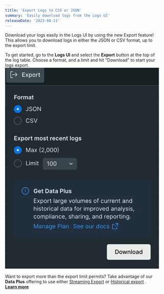 ```yaml
---
title: 'Export Logs to CSV or JSON'
summary: 'Easily download logs from the Logs UI'
releaseDate: '2023-08-11'
---
```


Download your logs easily in the Logs UI by using the new Export feature! This allows you to download logs in either the JSON or CSV format, up to the export limit. 

To get started, go to the **Logs UI** and select the **Export** button at the top of the log table. Choose a format, and a limit and hit "Download" to start your logs export.
![Export Logs](./images/whats-new-export-logs.webp)

Want to export more than the export limit permits? Take advantage of our **Data Plus** offering to use either [Streaming Export](https://docs.newrelic.com/docs/apis/nerdgraph/examples/nerdgraph-streaming-export/) or [Historical export](https://docs.newrelic.com/docs/apis/nerdgraph/examples/nerdgraph-historical-data-export/) . [**Learn more**](https://docs.newrelic.com/docs/accounts/accounts-billing/new-relic-one-pricing-billing/data-ingest-billing/#upgrade-data-plus)
